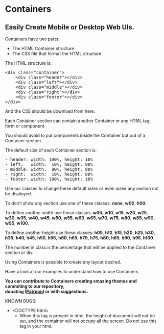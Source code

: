 # Containers
## Easily Create Mobile or Desktop Web UIs.

Containers have two parts:

- The HTML Container structure
- The CSS file that format the HTML structure

The HTML structure is:

<pre>
&lt;div class="container"&gt;
    &lt;div class="header"&gt;&lt;/div&gt;
    &lt;div class="left"&gt;&lt;/div&gt;
    &lt;div class="middle"&gt;&lt;/div&gt;
    &lt;div class="right"&gt;&lt;/div&gt;
    &lt;div class="footer"&gt;&lt;/div&gt;
&lt;/div&gt;
</pre>

And the CSS should be download from here.

Each Container section can contain another Container or any HTML tag, form or component.

You should avoid to put components inside the Container but out of a Container section.

The default size of each Container section is:

<pre>
- header: width: 100%, height: 10%
- left:   width:  10%, height: 80%
- middle: width:  80%, height: 80%
- right:  width:  10%, height: 80%
- footer: width: 100%, height: 10%
</pre>

Use our classes to change these default sizes or even make any section not be displayed.

To don't show any section use one of these classes: **none**, **w00**, **h00**.

To define another width use these classes:
**w05**, **w10**, **w15**, **w20**, **w25**, **w30**, **w35**, **w40**, **w45**, **w50**, 
**w55**, **w60**, **w65**, **w70**, **w75**, **w80**, **w85**, **w90**, **w95**, **w100**.

To define another height use these classes:
**h05**, **h10**, **h15**, **h20**, **h25**, **h30**, **h35**, **h40**, **h45**, **h50**, 
**h55**, **h60**, **h65**, **h70**, **h75**, **h80**, **h85**, **h90**, **h95**, **h100**.

The number in class is the percentage that will be applied to the Container section or div.

Using Containers is possible to create any layout desired.

Have a look at our examples to understand how to use Containers.

**You can contribute to Containers creating amazing themes and commiting to our repository, <br>
donating (<a href="https://www.patreon.com/reob">Patreon</a>) or with suggestions.**

KNOWN BUGS:

- &lt;DOCTYPE html&gt;
  * When this tag is present in html, the height of document will not be set, and the container will not occupy all the screen. Do not use this tag in your html.
  
